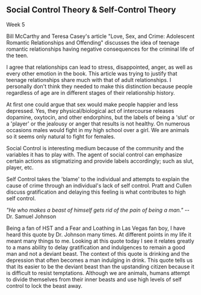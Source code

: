 Social Control Theory & Self-Control Theory
-------------------------------------------
Week 5

Bill McCarthy and Teresa Casey's article "Love, Sex, and Crime:
Adolescent Romantic Relationships and Offending" discusses the idea of
teenage romantic relationships having negative consequences for the
criminal life of the teen. 

I agree that relationships can lead to stress,
disappointed, anger, as well as every other emotion in the book. This
article was trying to justify that teenage relationships share much with
that of adult relationships. I personally don't think they needed to
make this distinction because people regardless of age are in different
stages of their relationship history.

At first one could argue that sex would make people happier and less
depressed. Yes, they physical/biological act of intercourse releases
dopamine, oxytocin, and other endorphins, but the labels of being a
'slut' or a 'player' or the jealousy or anger that results is not
healthy. On numerous occasions males would fight in my high school over
a girl. We are animals so it seems only natural to fight for females.

Social Control is interesting medium because of the community and the
variables it has to play with. The agent of social control can emphasize
certain actions as stigmatizing and provide labels accordingly; such as
slut, player, etc.

Self Control takes the 'blame' to the individual and attempts to explain
the cause of crime through an individual's lack of self control. Pratt
and Cullen discuss gratification and delaying this feeling is what
contributes to high self control.

*"He who makes a beast of himself gets rid of the pain of being a
man."*
-- Dr. Samuel Johnson

Being a fan of HST and a Fear and Loathing in Las Vegas fan boy, I have
heard this quote by Dr. Johnson many times. At different points in my
life it meant many things to me. Looking at this quote today I see it
relates greatly to a mans ability to delay gratification and indulgences
to remain a good man and not a deviant beast. The context of this quote
is drinking and the depression that often becomes a man indulging in
drink. This quote tells us that its easier to be the deviant beast than
the upstanding citizen because it is difficult to resist temptations.
Although we are animals, humans attempt to divide themselves from their
inner beasts and use high levels of self control to lock the beast away. 

